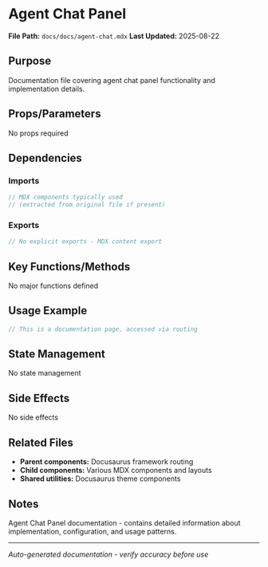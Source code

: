 # Agent Chat Panel

**File Path:** `docs/docs/agent-chat.mdx`
**Last Updated:** 2025-08-22

## Purpose
Documentation file covering agent chat panel functionality and implementation details.

## Props/Parameters
No props required

## Dependencies

### Imports
```javascript
// MDX components typically used
// (extracted from original file if present)
```

### Exports
```javascript
// No explicit exports - MDX content export
```

## Key Functions/Methods
No major functions defined

## Usage Example
```javascript
// This is a documentation page, accessed via routing
```

## State Management
No state management

## Side Effects
No side effects

## Related Files
- **Parent components:** Docusaurus framework routing
- **Child components:** Various MDX components and layouts
- **Shared utilities:** Docusaurus theme components

## Notes
Agent Chat Panel documentation - contains detailed information about implementation, configuration, and usage patterns.

---
*Auto-generated documentation - verify accuracy before use*